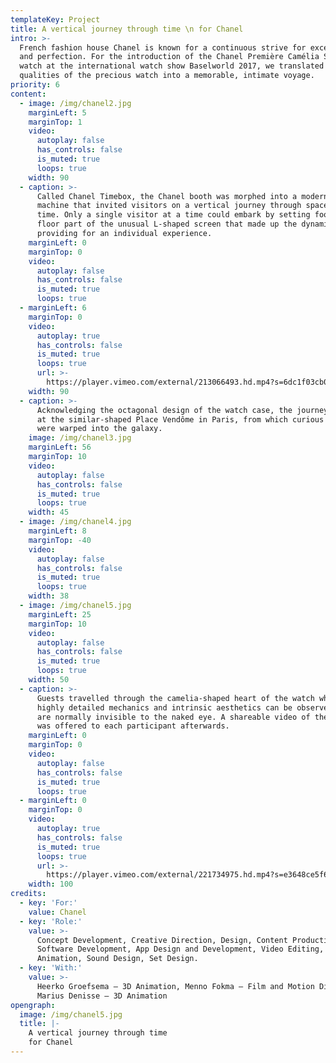 ```yaml
---
templateKey: Project
title: A vertical journey through time \n for Chanel
intro: >-
  French fashion house Chanel is known for a continuous strive for excellence
  and perfection. For the introduction of the Chanel Première Camélia Skeleton
  watch at the international watch show Baselworld 2017, we translated the
  qualities of the precious watch into a memorable, intimate voyage.
priority: 6
content:
  - image: /img/chanel2.jpg
    marginLeft: 5
    marginTop: 1
    video:
      autoplay: false
      has_controls: false
      is_muted: true
      loops: true
    width: 90
  - caption: >-
      Called Chanel Timebox, the Chanel booth was morphed into a modern-day time
      machine that invited visitors on a vertical journey through space and
      time. Only a single visitor at a time could embark by setting foot on the
      floor part of the unusual L-shaped screen that made up the dynamic booth,
      providing for an individual experience.
    marginLeft: 0
    marginTop: 0
    video:
      autoplay: false
      has_controls: false
      is_muted: true
      loops: true
  - marginLeft: 6
    marginTop: 0
    video:
      autoplay: true
      has_controls: false
      is_muted: true
      loops: true
      url: >-
        https://player.vimeo.com/external/213066493.hd.mp4?s=6dc1f03cb0c4baf32eb60bf3a851feb7cbc001d2&profile_id=119
    width: 90
  - caption: >-
      Acknowledging the octagonal design of the watch case, the journey took off
      at the similar-shaped Place Vendôme in Paris, from which curious visitors
      were warped into the galaxy.
    image: /img/chanel3.jpg
    marginLeft: 56
    marginTop: 10
    video:
      autoplay: false
      has_controls: false
      is_muted: true
      loops: true
    width: 45
  - image: /img/chanel4.jpg
    marginLeft: 8
    marginTop: -40
    video:
      autoplay: false
      has_controls: false
      is_muted: true
      loops: true
    width: 38
  - image: /img/chanel5.jpg
    marginLeft: 25
    marginTop: 10
    video:
      autoplay: false
      has_controls: false
      is_muted: true
      loops: true
    width: 50
  - caption: >-
      Guests travelled through the camelia-shaped heart of the watch where the
      highly detailed mechanics and intrinsic aesthetics can be observed that
      are normally invisible to the naked eye. A shareable video of the journey
      was offered to each participant afterwards.
    marginLeft: 0
    marginTop: 0
    video:
      autoplay: false
      has_controls: false
      is_muted: true
      loops: true
  - marginLeft: 0
    marginTop: 0
    video:
      autoplay: true
      has_controls: false
      is_muted: true
      loops: true
      url: >-
        https://player.vimeo.com/external/221734975.hd.mp4?s=e3648ce5f661f3b6da62d0d2c17020846180b57f&profile_id=174
    width: 100
credits:
  - key: 'For:'
    value: Chanel
  - key: 'Role:'
    value: >-
      Concept Development, Creative Direction, Design, Content Production,
      Software Development, App Design and Development, Video Editing,
      Animation, Sound Design, Set Design.
  - key: 'With:'
    value: >-
      Heerko Groefsema — 3D Animation, Menno Fokma — Film and Motion Direction,
      Marius Denisse — 3D Animation
opengraph:
  image: /img/chanel5.jpg
  title: |-
    A vertical journey through time
    for Chanel
---
```

